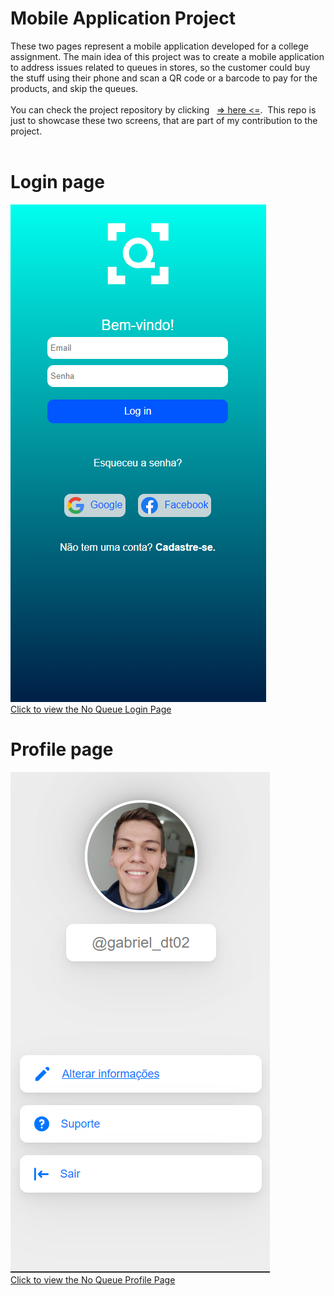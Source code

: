 # Mobile Application Project

These two pages represent a mobile application developed for a college assignment. The main idea of this project was to create a mobile application to address issues related to queues in stores, so the customer could buy the stuff using their phone and scan a QR code or a barcode to pay for the products, and skip the queues. 
 <br> <br>
You can check the project repository by clicking &nbsp;  [=> here <=](https://github.com/AndryelBlanco/NoQueue).&nbsp; This repo is just to showcase these two screens, that are part of my contribution to the project.
 <br> <br>
# Login page
![Login Page](assets/images/login-page.png) <br>
[Click to view the No Queue Login Page](https://gabrieldinecktremarin.github.io/noqueue-profile-page-and-login-page/login-page/index.html)
<br>

# Profile page
![Profile Page](assets/images/noqueue-profile-page.png) <br>
[Click to view the No Queue Profile Page](https://gabrieldinecktremarin.github.io/noqueue-profile-page-and-login-page/profile-page/index.html)






